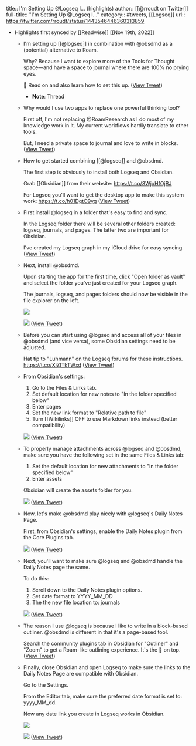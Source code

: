 title:: I'm Setting Up @Logseq I... (highlights)
author:: [[@rroudt on Twitter]]
full-title:: "I'm Setting Up @Logseq I..."
category:: #tweets, [[Logseq]]
url:: https://twitter.com/rroudt/status/1443546446360313859

- Highlights first synced by [[Readwise]] [[Nov 19th, 2022]]
	- I'm setting up [[@logseq]] in combination with @obsdmd as a (potential) alternative to Roam.
	  
	  Why? Because I want to explore more of the Tools for Thought space—and have a space to journal where there are 100% no prying eyes.
	  
	  🧵 Read on and also learn how to set this up. ([View Tweet](https://twitter.com/rroudt/status/1443546446360313859))
		- **Note**: Thread
	- Why would I use two apps to replace one powerful thinking tool?
	  
	  First off, I'm not replacing @RoamResearch as I do most of my knowledge work in it. My current workflows hardly translate to other tools.
	  
	  But, I need a private space to journal and love to write in blocks. ([View Tweet](https://twitter.com/rroudt/status/1443546447513718785))
	- How to get started combining [[@logseq]] and @obsdmd.
	  
	  The first step is obviously to install both Logseq and Obsidian.
	  
	  Grab [[Obsidian]] from their website: https://t.co/3WjoHfOjBJ
	  
	  For Logseq you'll want to get the desktop app to make this system work: https://t.co/h01DgtO9yg ([View Tweet](https://twitter.com/rroudt/status/1443546448675573760))
	- First install @logseq in a folder that's easy to find and sync.
	  
	  In the Logseq folder there will be several other folders created: logseq, journals, and pages. The latter two are important for Obsidian.
	  
	  I've created my Logseq graph in my iCloud drive for easy syncing. ([View Tweet](https://twitter.com/rroudt/status/1443546449967341578))
	- Next, install @obsdmd.
	  
	  Upon starting the app for the first time, click "Open folder as vault" and select the folder you've just created for your Logseq graph.
	  
	  The journals, logseq, and pages folders should now be visible in the file explorer on the left. 
	  
	  ![](https://pbs.twimg.com/media/FAiB2h0UYAIjoqH.jpg) 
	  
	  ![](https://pbs.twimg.com/media/FAiB2phUYAguQNK.png) ([View Tweet](https://twitter.com/rroudt/status/1443546457957560327))
	- Before you can start using @logseq and access all of your files in @obsdmd (and vice versa), some Obsidian settings need to be adjusted.
	  
	  Hat tip to "Luhmann" on the Logseq forums for these instructions.
	  https://t.co/XiZITkTWxd ([View Tweet](https://twitter.com/rroudt/status/1443546459450707968))
	- From Obsidian's settings:
	  
	  1) Go to the Files & Links tab.
	  2) Set default location for new notes to "In the folder specified below"
	  3) Enter pages
	  4) Set the new link format to "Relative path to file"
	  5) Turn [[Wikilinks]] OFF to use Markdown links instead (better compatibility) 
	  
	  ![](https://pbs.twimg.com/media/FAiB29mVgAcRhrY.jpg) ([View Tweet](https://twitter.com/rroudt/status/1443546463800213506))
	- To properly manage attachments across @logseq and @obsdmd, make sure you have the following set in the same Files & Links tab:
	  
	  1) Set the default location for new attachments to "In the folder specified below"
	  2) Enter assets
	  
	  Obsidian will create the assets folder for you. 
	  
	  ![](https://pbs.twimg.com/media/FAiB3NjVQAUJuqV.jpg) ([View Tweet](https://twitter.com/rroudt/status/1443546467629613064))
	- Now, let's make @obsdmd play nicely with @logseq's Daily Notes Page.
	  
	  First, from Obsidian's settings, enable the Daily Notes plugin from the Core Plugins tab. 
	  
	  ![](https://pbs.twimg.com/media/FAiB3c7VcAYZQtE.jpg) ([View Tweet](https://twitter.com/rroudt/status/1443546472075579396))
	- Next, you'll want to make sure @logseq and @obsdmd handle the Daily Notes page the same.
	  
	  To do this:
	  1) Scroll down to the Daily Notes plugin options.
	  2) Set date format to YYYY_MM_DD
	  3) The the new file location to: journals 
	  
	  ![](https://pbs.twimg.com/media/FAiB3soUUAkgg-f.jpg) ([View Tweet](https://twitter.com/rroudt/status/1443546476609564676))
	- The reason I use @logseq is because I like to write in a block-based outliner. @obsdmd is different in that it's a page-based tool.
	  
	  Search the community plugins tab in Obsidian for "Outliner" and "Zoom" to get a Roam-like outlining experience. It's the 🍒 on top. ([View Tweet](https://twitter.com/rroudt/status/1443546478090145792))
	- Finally, close Obsidian and open Logseq to make sure the links to the Daily Notes Page are compatible with Obsidian.
	  
	  Go to the Settings.
	  
	  From the Editor tab, make sure the preferred date format is set to: yyyy_MM_dd.
	  
	  Now any date link you create in Logseq works in Obsidian. 
	  
	  ![](https://pbs.twimg.com/media/FAiB4A1UYAUt-PI.png) 
	  
	  ![](https://pbs.twimg.com/media/FAiB4JhUYAEAEeN.jpg) ([View Tweet](https://twitter.com/rroudt/status/1443546483895128064))